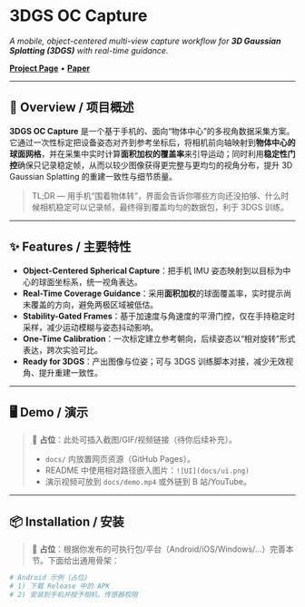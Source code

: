 # 3DGS OC Capture
*A mobile, object-centered multi-view capture workflow for **3D Gaussian Splatting (3DGS)** with real-time guidance.*

[**Project Page**](https://zyz-nwpu.github.io/3dgs-oc-capture/) • [**Paper**](#-citation)

---

## 🧩 Overview / 项目概述

**3DGS OC Capture** 是一个基于手机的、面向“物体中心”的多视角数据采集方案。  
它通过一次性标定把设备姿态对齐到参考坐标后，将相机前向轴映射到**物体中心的球面网格**，并在采集中实时计算**面积加权的覆盖率**来引导运动；同时利用**稳定性门控**确保只记录稳定帧，从而以较少图像获得更完整与更均匀的视角分布，提升 3D Gaussian Splatting 的重建一致性与细节质量。

> TL;DR — 用手机“围着物体转”，界面会告诉你哪些方向还没拍够、什么时候相机稳定可以记录帧，最终得到覆盖均匀的数据包，利于 3DGS 训练。

---

## ✨ Features / 主要特性

- **Object-Centered Spherical Capture**：把手机 IMU 姿态映射到以目标为中心的球面坐标系，统一视角表达。
- **Real-Time Coverage Guidance**：采用**面积加权**的球面覆盖率，实时提示尚未覆盖的方向，避免两极区域被低估。
- **Stability-Gated Frames**：基于加速度与角速度的平滑门控，仅在手持稳定时采样，减少运动模糊与姿态抖动影响。
- **One-Time Calibration**：一次标定建立参考朝向，后续姿态以“相对旋转”形式表达，跨次实验可比。
- **Ready for 3DGS**：产出图像与位姿；可与 3DGS 训练脚本对接，减少无效视角、提升重建一致性。

---

## 🖥️ Demo / 演示

> 📌 **占位**：此处可插入截图/GIF/视频链接（待你后续补充）。
>
> - `docs/` 内放置网页资源（GitHub Pages）。
> - README 中使用相对路径嵌入图片：`![UI](docs/ui.png)`
> - 演示视频可放到 `docs/demo.mp4` 或外链到 B 站/YouTube。

---

## 📦 Installation / 安装

> 📌 **占位**：根据你发布的可执行包/平台（Android/iOS/Windows/…）完善本节。下面给出通用骨架：

```bash
# Android 示例（占位）
# 1) 下载 Release 中的 APK
# 2) 安装到手机并授予相机、传感器权限
